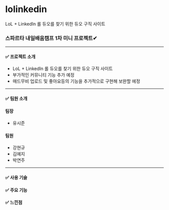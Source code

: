 # lolinkedin
LoL + LinkedIn 롤 듀오를 찾기 위한 듀오 구직 사이트

### 스파르타 내일배움캠프 1차 미니 프로젝트✔
-------------------------------------------
#### ✅ 프로젝트 소개

- LoL + LinkedIn 롤 듀오를 찾기 위한 듀오 구직 사이트
- 부가적인 커뮤니티 기능 추가 예정
- 매드무비 업로드 및 좋아요등의 기능을 추가적으로 구현해 보완할 에정
--------------------------
#### ✅ 팀원 소개
#### 팀장 
- 유시준
#### 팀원 
- 강현규
- 김예지
- 박연주 
-----------------------------
#### ✅ 사용 기술

#### ✅ 주요 기능

#### ✅ 느낀점
